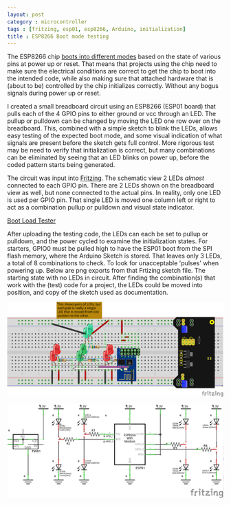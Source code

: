 ```yaml
---
layout: post
category : microcontroller
tags : [fritzing, esp01, esp8266, Arduino, initialization]
title : ESP8266 Boot mode testing
---
```

The ESP8266 chip [boots into different modes](https://github.com/esp8266/esp8266-wiki/wiki/Boot-Process#esp-boot-modes) based on the state of various pins at power up or reset. That means that projects using the chip need to make sure the electrical conditions are correct to get the chip to boot into the intended code, while also making sure that attached hardware that is (about to be) controlled by the chip initializes correctly. Without any bogus signals during power up or reset.

I created a small breadboard circuit using an ESP8266 (ESP01 board) that pulls each of the 4 GPIO pins to either ground or vcc through an LED. The pullup or pulldown can be changed by moving the LED one row over on the breadboard. This, combined with a simple sketch to blink the LEDs, allows easy testing of the expected boot mode, and some visual indication of what signals are present before the sketch gets full control. More rigorous test may be need to verify that initialization is correct, but many combinations can be eliminated by seeing that an LED blinks on power up, before the coded pattern starts being generated.

The circuit was input into [Fritzing](https://fritzing.org). The schematic view 2 LEDs *almost* connected to each GPIO pin. There are 2 LEDs shown on the breadboard view as well, but none connected to the actual pins. In reality, only one LED is used per GPIO pin. That single LED is moved one column left or right to act as a combination pullup or pulldown and visual state indicator.

[Boot Load Tester](../fritzing/boot_load_tester.fzz)

After uploading the testing code, the LEDs can each be set to pullup or pulldown, and the power cycled to examine the initialization states.  For starters, GPIO0 must be pulled high to have the ESP01 boot from the SPI flash memory, where the Arduino Sketch is stored. That leaves only 3 LEDs, a total of 8 combinations to check. To look for unacceptable 'pulses' when powering up. Below are png exports from that Frtizing sketch file. The starting state with no LEDs in circuit. After finding the combination(s) that work with the (test) code for a project, the LEDs could be moved into position, and copy of the sketch used as documentation.

![Breadboard View](../fritzing/boot_load_tester-bb.png)

![Schematic View](../fritzing/boot_load_tester-sch.png)

